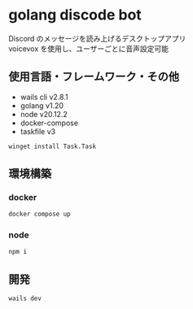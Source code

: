 # golang discode bot

Discord のメッセージを読み上げるデスクトップアプリ  
voicevox を使用し、ユーザーごとに音声設定可能

## 使用言語・フレームワーク・その他

- wails cli v2.8.1
- golang v1.20
- node v20.12.2
- docker-compose
- taskfile v3

```bash
winget install Task.Task
```

## 環境構築

### docker

```bash
docker compose up
```

### node

```bash
npm i
```

## 開発

```
wails dev
```
